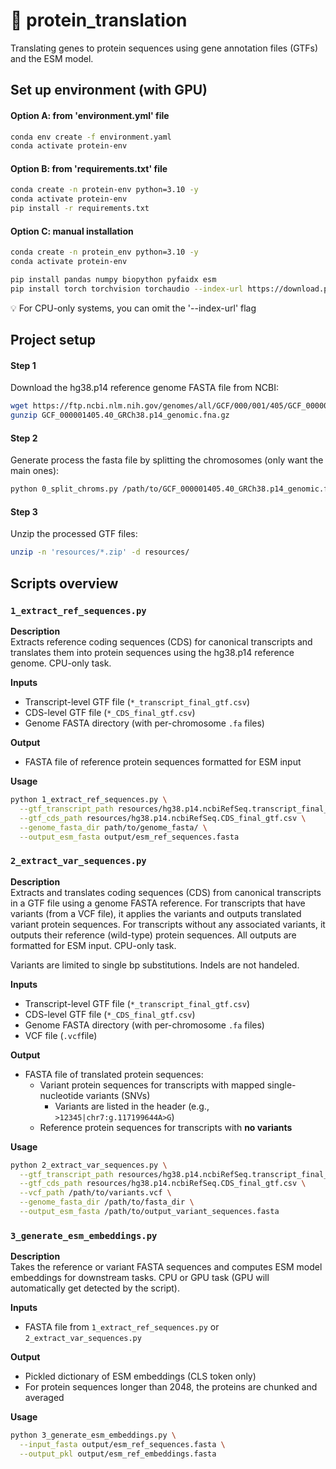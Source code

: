 # 🧬 protein_translation
Translating genes to protein sequences using gene annotation files (GTFs) and the ESM model.

## Set up environment (with GPU)

#### Option A: from 'environment.yml' file

```bash
conda env create -f environment.yaml
conda activate protein-env
```

#### Option B: from 'requirements.txt' file
```bash
conda create -n protein-env python=3.10 -y
conda activate protein-env
pip install -r requirements.txt
```

#### Option C: manual installation
```bash
conda create -n protein_env python=3.10 -y
conda activate protein-env

pip install pandas numpy biopython pyfaidx esm
pip install torch torchvision torchaudio --index-url https://download.pytorch.org/whl/cu128
```
💡 For CPU-only systems, you can omit the '--index-url' flag

## Project setup

#### Step 1
Download the hg38.p14 reference genome FASTA file from NCBI:

```bash
wget https://ftp.ncbi.nlm.nih.gov/genomes/all/GCF/000/001/405/GCF_000001405.40_GRCh38.p14/GCF_000001405.40_GRCh38.p14_genomic.fna.gz
gunzip GCF_000001405.40_GRCh38.p14_genomic.fna.gz
```

#### Step 2
Generate process the fasta file by splitting the chromosomes (only want the main ones):
```bash
python 0_split_chroms.py /path/to/GCF_000001405.40_GRCh38.p14_genomic.fna
```

#### Step 3
Unzip the processed GTF files:
```bash
unzip -n 'resources/*.zip' -d resources/
```

## Scripts overview

### `1_extract_ref_sequences.py`

**Description**  
Extracts reference coding sequences (CDS) for canonical transcripts and translates them into protein sequences using the hg38.p14 reference genome. CPU-only task.

**Inputs**
- Transcript-level GTF file (`*_transcript_final_gtf.csv`)
- CDS-level GTF file (`*_CDS_final_gtf.csv`)
- Genome FASTA directory (with per-chromosome `.fa` files)

**Output**
- FASTA file of reference protein sequences formatted for ESM input

**Usage**
```bash
python 1_extract_ref_sequences.py \
  --gtf_transcript_path resources/hg38.p14.ncbiRefSeq.transcript_final_gtf.csv \
  --gtf_cds_path resources/hg38.p14.ncbiRefSeq.CDS_final_gtf.csv \
  --genome_fasta_dir path/to/genome_fasta/ \
  --output_esm_fasta output/esm_ref_sequences.fasta
```

### `2_extract_var_sequences.py`

**Description**  
Extracts and translates coding sequences (CDS) from canonical transcripts in a GTF file using a genome FASTA reference. For transcripts that have variants (from a VCF file), it applies the variants and outputs translated variant protein sequences. For transcripts without any associated variants, it outputs their reference (wild-type) protein sequences. All outputs are formatted for ESM input. CPU-only task.

Variants are limited to single bp substitutions. Indels are not handeled.

**Inputs**
- Transcript-level GTF file (`*_transcript_final_gtf.csv`)
- CDS-level GTF file (`*_CDS_final_gtf.csv`)
- Genome FASTA directory (with per-chromosome `.fa` files)
- VCF file (`.vcf`file)

**Output**
- FASTA file of translated protein sequences:
  - Variant protein sequences for transcripts with mapped single-nucleotide variants (SNVs)
    - Variants are listed in the header (e.g., `>12345|chr7:g.117199644A>G`)
  - Reference protein sequences for transcripts with **no variants**

**Usage**
```bash
python 2_extract_var_sequences.py \
  --gtf_transcript_path resources/hg38.p14.ncbiRefSeq.transcript_final_gtf.csv \
  --gtf_cds_path resources/hg38.p14.ncbiRefSeq.CDS_final_gtf.csv \
  --vcf_path /path/to/variants.vcf \
  --genome_fasta_dir /path/to/fasta_dir \
  --output_esm_fasta /path/to/output_variant_sequences.fasta
```

### `3_generate_esm_embeddings.py`

**Description**  
Takes the reference or variant FASTA sequences and computes ESM model embeddings for downstream tasks. CPU or GPU task (GPU will automatically get detected by the script).

**Inputs**
- FASTA file from `1_extract_ref_sequences.py` or `2_extract_var_sequences.py`

**Output**
- Pickled dictionary of ESM embeddings (CLS token only)
- For protein sequences longer than 2048, the proteins are chunked and averaged

**Usage**
```bash
python 3_generate_esm_embeddings.py \
  --input_fasta output/esm_ref_sequences.fasta \
  --output_pkl output/esm_ref_embeddings.fasta 
```
